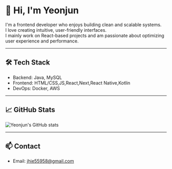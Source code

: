 # 👋 Hi, I'm Yeonjun

I'm a frontend developer who enjoys building clean and scalable systems.  
I love creating intuitive, user-friendly interfaces.  
I mainly work on React-based projects and am passionate about optimizing user experience and performance.

---

## 🛠 Tech Stack

- Backend: Java, MySQL
- Frontend: HTML/CSS,JS,React,Next,React Native,Kotlin
- DevOps: Docker, AWS

---

## 📈 GitHub Stats

![Yeonjun's GitHub stats](https://github-readme-stats.vercel.app/api?username=jebiyeon02&show_icons=true&hide_title=true&hide=prs&theme=default)

---

## 📫 Contact

- Email: jhje55958@gmail.com
